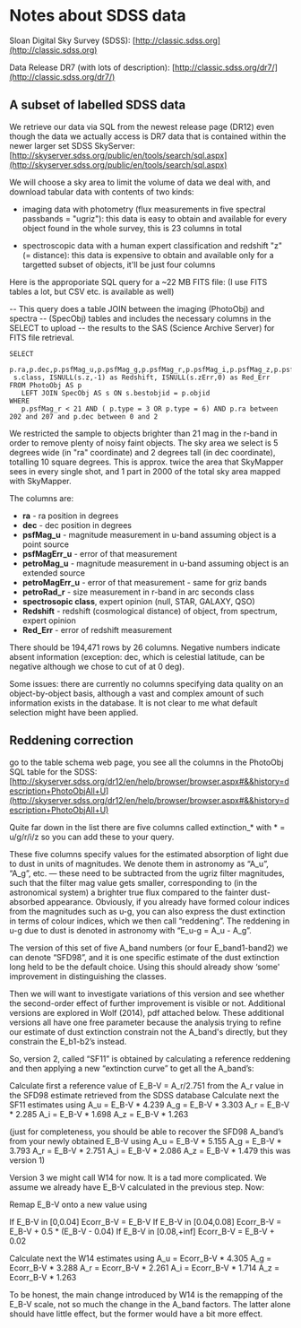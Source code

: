 # Notes about SDSS data

Sloan Digital Sky Survey (SDSS):
[http://classic.sdss.org](http://classic.sdss.org)

Data Release DR7 (with lots of description):
[http://classic.sdss.org/dr7/](http://classic.sdss.org/dr7/)


## A subset of labelled SDSS data

We retrieve our data via SQL from the newest release page (DR12) even though the data we actually access is DR7 data that is contained within the newer larger set
SDSS SkyServer:
[http://skyserver.sdss.org/public/en/tools/search/sql.aspx](http://skyserver.sdss.org/public/en/tools/search/sql.aspx)


We will choose a sky area to limit the volume of data we deal with, and download tabular data with contents of two kinds:

- imaging data with photometry (flux measurements in five spectral passbands = "ugriz"): this data is easy to obtain and available for every object found in the whole survey, this is 23 columns in total

- spectroscopic data with a human expert classification and redshift "z" (= distance): this data is expensive to obtain and available only for a targetted subset of objects, it'll be just four columns

Here is the approporiate SQL query for a ~22 MB FITS file: (I use FITS tables a lot, but CSV etc. is available as well)

-- This query does a table JOIN between the imaging (PhotoObj) and spectra
-- (SpecObj) tables and includes the necessary columns in the SELECT to upload
-- the results to the SAS (Science Archive Server) for FITS file retrieval.

```
SELECT 
 p.ra,p.dec,p.psfMag_u,p.psfMag_g,p.psfMag_r,p.psfMag_i,p.psfMag_z,p.psfMagErr_u,p.psfMagErr_g,p.psfMagErr_r,p.psfMagErr_i,p.psfMagErr_z,p.petroMag_u,p.petroMag_g,p.petroMag_r,p.petroMag_i,p.petroMag_z,p.petroMagErr_u,p.petroMagErr_g,p.petroMagErr_r,p.petroMagErr_i,p.petroMagErr_z,p.petroRad_r,
 s.class, ISNULL(s.z,-1) as Redshift, ISNULL(s.zErr,0) as Red_Err
FROM PhotoObj AS p
   LEFT JOIN SpecObj AS s ON s.bestobjid = p.objid
WHERE 
   p.psfMag_r < 21 AND ( p.type = 3 OR p.type = 6) AND p.ra between 202 and 207 and p.dec between 0 and 2
```

We restricted the sample to objects brighter than 21 mag in the r-band in order to remove plenty of noisy faint objects. The sky area we select is 5 degrees wide (in "ra" coordinate) and 2 degrees tall (in dec coordinate), totalling 10 square degrees. This is approx. twice the area that SkyMapper sees in every single shot, and 1 part in 2000 of the total sky area mapped with SkyMapper.

The columns are:

- **ra** - ra position in degrees
- **dec** - dec position in degrees
- **psfMag_u** - magnitude measurement in u-band assuming object is a point source
- **psfMagErr_u** - error of that measurement
- **petroMag_u** - magnitude measurement in u-band assuming object is an extended source
- **petroMagErr_u** - error of that measurement - same for griz bands
- **petroRad_r** - size measurement in r-band in arc seconds class
- **spectrosopic class**, expert opinion (null, STAR, GALAXY, QSO)
- **Redshift** - redshift (cosmological distance) of object, from spectrum, expert opinion
- **Red_Err** - error of redshift measurement

There should be 194,471 rows by 26 columns. Negative numbers indicate absent information (exception: dec, which is celestial latitude, can be negative although we chose to cut of at 0 deg).

Some issues: there are currently no columns specifying data quality on an object-by-object basis, although a vast and complex amount of such information exists in the database. It is not clear to me what default selection might have been applied.


## Reddening correction

go to the table schema web page, you see all the columns in the PhotoObj SQL table for the SDSS:   
[http://skyserver.sdss.org/dr12/en/help/browser/browser.aspx#&&history=description+PhotoObjAll+U](http://skyserver.sdss.org/dr12/en/help/browser/browser.aspx#&&history=description+PhotoObjAll+U)

Quite far down in the list there are five columns called extinction_* with * = u/g/r/i/z  so you can add these to your query.

These five columns specify values for the estimated absorption of light due to dust in units of magnitudes. We denote them in astronomy as “A_u”, “A_g”, etc. — these need to be subtracted from the ugriz filter magnitudes, such that the filter mag value gets smaller, corresponding to (in the astronomical system) a brighter true flux compared to the fainter dust-absorbed appearance. Obviously, if you already have formed colour indices from the magnitudes such as u-g, you can also express the dust extinction in terms of colour indices, which we then call “reddening”. The reddening in u-g due to dust is denoted in astronomy with “E_u-g = A_u - A_g”.

The version of this set of five A_band numbers (or four E_band1-band2) we can denote “SFD98”, and it is one specific estimate of the dust extinction long held to be the default choice. Using this should already show ‘some' improvement in distinguishing the classes.

Then we will want to investigate variations of this version and see whether the second-order effect of further improvement is visible or not. Additional versions are explored in Wolf (2014), pdf attached below. These additional versions all have one free parameter because the analysis trying to refine our estimate of dust extinction constrain not the A_band's directly, but they constrain the E_b1-b2’s instead.

So, version 2, called “SF11” is obtained by calculating a reference reddening and then applying a new “extinction curve” to get all the A_band’s:

Calculate first a reference value of   E_B-V = A_r/2.751   from the A_r value in the SFD98 estimate retrieved from the SDSS database
Calculate next the SF11 estimates using
  A_u = E_B-V * 4.239
  A_g = E_B-V * 3.303
  A_r = E_B-V * 2.285
  A_i = E_B-V * 1.698
  A_z = E_B-V * 1.263

(just for completeness, you should be able to recover the SFD98 A_band’s from your newly obtained E_B-V using
  A_u = E_B-V * 5.155
  A_g = E_B-V * 3.793
  A_r = E_B-V * 2.751
  A_i = E_B-V * 2.086
  A_z = E_B-V * 1.479
this was version 1)


Version 3 we might call W14 for now. It is a tad more complicated. We assume we already have E_B-V calculated in the previous step. Now:

Remap E_B-V onto a new value using     

If E_B-V in [0,0.04]  Ecorr_B-V = E_B-V
If E_B-V in [0.04,0.08]     Ecorr_B-V = E_B-V + 0.5 * (E_B-V - 0.04)
If E_B-V in [0.08,+inf]
Ecorr_B-V = E_B-V + 0.02

Calculate next the W14 estimates using
  A_u = Ecorr_B-V * 4.305
  A_g = Ecorr_B-V * 3.288
  A_r = Ecorr_B-V * 2.261
  A_i = Ecorr_B-V * 1.714
  A_z = Ecorr_B-V * 1.263

To be honest, the main change introduced by W14 is the remapping of the E_B-V scale, not so much the change in the A_band factors. The latter alone should have little effect, but the former would have a bit more effect.
